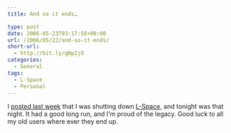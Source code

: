 ```yaml
---
title: And so it ends…

type: post
date: 2006-05-23T03:17:58+00:00
url: /2006/05/22/and-so-it-ends/
short-url:
  - http://bit.ly/gNp2jO
categories:
  - General
tags:
  - L-Space
  - Personal
---
```

I <a href="http://www.cavort.org/?p=229">posted last week</a> that I was shutting down <a href="http://www.cavort.org/?page_id=157">L-Space</a>, and tonight was that night. It had a good long run, and I'm proud of the legacy. Good luck to all my old users where ever they end up.